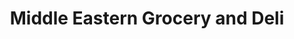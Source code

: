---
title: "Middle Eastern Grocery and Deli"
url: /wayne/middle-eastern-grocery-and-deli/
shop: supermarket
---